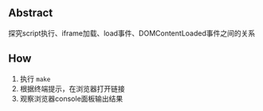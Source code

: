 ## Abstract
探究script执行、iframe加载、load事件、DOMContentLoaded事件之间的关系

## How
1. 执行 `make`
2. 根据终端提示，在浏览器打开链接
3. 观察浏览器console面板输出结果